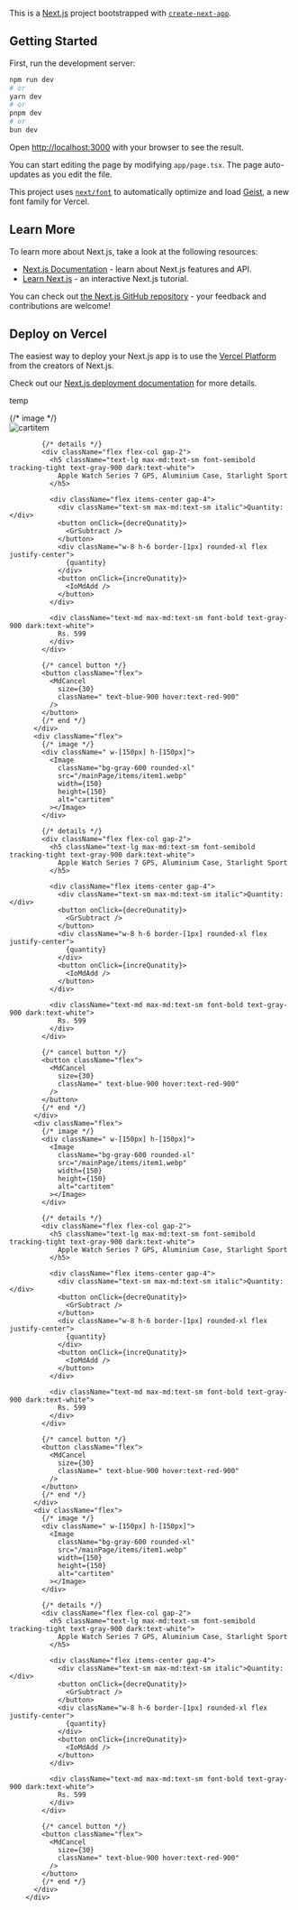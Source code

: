 This is a [Next.js](https://nextjs.org) project bootstrapped with [`create-next-app`](https://nextjs.org/docs/app/api-reference/cli/create-next-app).

## Getting Started

First, run the development server:

```bash
npm run dev
# or
yarn dev
# or
pnpm dev
# or
bun dev
```

Open [http://localhost:3000](http://localhost:3000) with your browser to see the result.

You can start editing the page by modifying `app/page.tsx`. The page auto-updates as you edit the file.

This project uses [`next/font`](https://nextjs.org/docs/app/building-your-application/optimizing/fonts) to automatically optimize and load [Geist](https://vercel.com/font), a new font family for Vercel.

## Learn More

To learn more about Next.js, take a look at the following resources:

- [Next.js Documentation](https://nextjs.org/docs) - learn about Next.js features and API.
- [Learn Next.js](https://nextjs.org/learn) - an interactive Next.js tutorial.

You can check out [the Next.js GitHub repository](https://github.com/vercel/next.js) - your feedback and contributions are welcome!

## Deploy on Vercel

The easiest way to deploy your Next.js app is to use the [Vercel Platform](https://vercel.com/new?utm_medium=default-template&filter=next.js&utm_source=create-next-app&utm_campaign=create-next-app-readme) from the creators of Next.js.

Check out our [Next.js deployment documentation](https://nextjs.org/docs/app/building-your-application/deploying) for more details.

temp

<div className="grid grid-cols-1 gap-2">
          <div className="flex">
            {/* image */}
            <div className=" w-[150px] h-[150px]">
              <Image
                className="bg-gray-600 rounded-xl"
                src="/mainPage/items/item1.webp"
                width={150}
                height={150}
                alt="cartitem"
              ></Image>
            </div>

            {/* details */}
            <div className="flex flex-col gap-2">
              <h5 className="text-lg max-md:text-sm font-semibold tracking-tight text-gray-900 dark:text-white">
                Apple Watch Series 7 GPS, Aluminium Case, Starlight Sport
              </h5>

              <div className="flex items-center gap-4">
                <div className="text-sm max-md:text-sm italic">Quantity:</div>
                <button onClick={decreQunatity}>
                  <GrSubtract />
                </button>
                <div className="w-8 h-6 border-[1px] rounded-xl flex justify-center">
                  {quantity}
                </div>
                <button onClick={increQunatity}>
                  <IoMdAdd />
                </button>
              </div>

              <div className="text-md max-md:text-sm font-bold text-gray-900 dark:text-white">
                Rs. 599
              </div>
            </div>

            {/* cancel button */}
            <button className="flex">
              <MdCancel
                size={30}
                className=" text-blue-900 hover:text-red-900"
              />
            </button>
            {/* end */}
          </div>
          <div className="flex">
            {/* image */}
            <div className=" w-[150px] h-[150px]">
              <Image
                className="bg-gray-600 rounded-xl"
                src="/mainPage/items/item1.webp"
                width={150}
                height={150}
                alt="cartitem"
              ></Image>
            </div>

            {/* details */}
            <div className="flex flex-col gap-2">
              <h5 className="text-lg max-md:text-sm font-semibold tracking-tight text-gray-900 dark:text-white">
                Apple Watch Series 7 GPS, Aluminium Case, Starlight Sport
              </h5>

              <div className="flex items-center gap-4">
                <div className="text-sm max-md:text-sm italic">Quantity:</div>
                <button onClick={decreQunatity}>
                  <GrSubtract />
                </button>
                <div className="w-8 h-6 border-[1px] rounded-xl flex justify-center">
                  {quantity}
                </div>
                <button onClick={increQunatity}>
                  <IoMdAdd />
                </button>
              </div>

              <div className="text-md max-md:text-sm font-bold text-gray-900 dark:text-white">
                Rs. 599
              </div>
            </div>

            {/* cancel button */}
            <button className="flex">
              <MdCancel
                size={30}
                className=" text-blue-900 hover:text-red-900"
              />
            </button>
            {/* end */}
          </div>
          <div className="flex">
            {/* image */}
            <div className=" w-[150px] h-[150px]">
              <Image
                className="bg-gray-600 rounded-xl"
                src="/mainPage/items/item1.webp"
                width={150}
                height={150}
                alt="cartitem"
              ></Image>
            </div>

            {/* details */}
            <div className="flex flex-col gap-2">
              <h5 className="text-lg max-md:text-sm font-semibold tracking-tight text-gray-900 dark:text-white">
                Apple Watch Series 7 GPS, Aluminium Case, Starlight Sport
              </h5>

              <div className="flex items-center gap-4">
                <div className="text-sm max-md:text-sm italic">Quantity:</div>
                <button onClick={decreQunatity}>
                  <GrSubtract />
                </button>
                <div className="w-8 h-6 border-[1px] rounded-xl flex justify-center">
                  {quantity}
                </div>
                <button onClick={increQunatity}>
                  <IoMdAdd />
                </button>
              </div>

              <div className="text-md max-md:text-sm font-bold text-gray-900 dark:text-white">
                Rs. 599
              </div>
            </div>

            {/* cancel button */}
            <button className="flex">
              <MdCancel
                size={30}
                className=" text-blue-900 hover:text-red-900"
              />
            </button>
            {/* end */}
          </div>
          <div className="flex">
            {/* image */}
            <div className=" w-[150px] h-[150px]">
              <Image
                className="bg-gray-600 rounded-xl"
                src="/mainPage/items/item1.webp"
                width={150}
                height={150}
                alt="cartitem"
              ></Image>
            </div>

            {/* details */}
            <div className="flex flex-col gap-2">
              <h5 className="text-lg max-md:text-sm font-semibold tracking-tight text-gray-900 dark:text-white">
                Apple Watch Series 7 GPS, Aluminium Case, Starlight Sport
              </h5>

              <div className="flex items-center gap-4">
                <div className="text-sm max-md:text-sm italic">Quantity:</div>
                <button onClick={decreQunatity}>
                  <GrSubtract />
                </button>
                <div className="w-8 h-6 border-[1px] rounded-xl flex justify-center">
                  {quantity}
                </div>
                <button onClick={increQunatity}>
                  <IoMdAdd />
                </button>
              </div>

              <div className="text-md max-md:text-sm font-bold text-gray-900 dark:text-white">
                Rs. 599
              </div>
            </div>

            {/* cancel button */}
            <button className="flex">
              <MdCancel
                size={30}
                className=" text-blue-900 hover:text-red-900"
              />
            </button>
            {/* end */}
          </div>
        </div>

